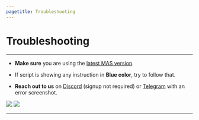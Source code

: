 ```yaml
---
pagetitle: Troubleshooting
---
```


# Troubleshooting

------------------------------------------------------------------------

-   **Make sure** you are using the [latest MAS version](index.html#Method_1_-_PowerShell).

-   If script is showing any instruction in **Blue color**, try to follow that.

-   **Reach out to us** on [Discord](https://discord.gg/gjJEfq7ux8) (signup not required) or [Telegram](https://t.me/Microsoft_Activation_Scripts) with an error screenshot.

[![](https://lookimg.com/images/2023/03/21/QTvjcD.png)](https://discord.gg/gjJEfq7ux8) [![](https://lookimg.com/images/2023/03/21/QTvLyd.png)](https://t.me/Microsoft_Activation_Scripts)

------------------------------------------------------------------------
